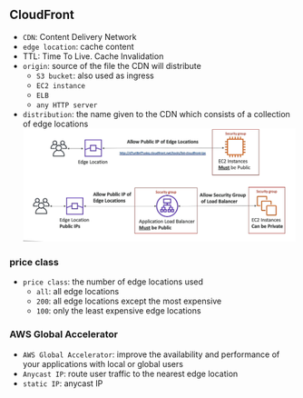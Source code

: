 ## CloudFront
- `CDN`: Content Delivery Network
- `edge location`: cache content
- TTL: Time To Live. Cache Invalidation
- `origin`: source of the file the CDN will distribute
	- `S3 bucket`: also used as ingress
	- `EC2 instance`
	- `ELB`
	- `any HTTP server`
- `distribution`: the name given to the CDN which consists of a collection of edge locations
![CloudFront](img/11.png)
### price class
- `price class`: the number of edge locations used
	- `all`: all edge locations
	- `200`: all edge locations except the most expensive
	- `100`: only the least expensive edge locations

### AWS Global Accelerator
- `AWS Global Accelerator`: improve the availability and performance of your applications with local or global users
- `Anycast IP`: route user traffic to the nearest edge location
- `static IP`: anycast IP